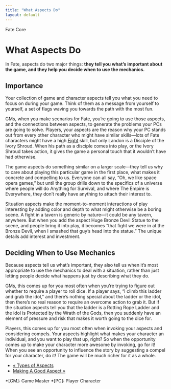 ```yaml
---
title: "What Aspects Do"
layout: default
---
```

    
Fate Core

#  What Aspects Do

In Fate, aspects do two major things: **they tell you what’s important about
the game, and they help you decide when to use the mechanics.**

## Importance

Your collection of game and character aspects tell you what you need to focus
on during your game. Think of them as a message from yourself to yourself, a
set of flags waving you towards the path with the most fun.

GMs, when you make scenarios for Fate, you’re going to use those aspects, and
the connections between aspects, to generate the problems your PCs are going
to solve. Players, your aspects are the reason why your PC stands out from
every other character who might have similar skills—lots of Fate characters
might have a high [Fight](../../fate-core/fight) skill, but only
Landon is a <span class="aspect">Disciple of the Ivory Shroud</span>. When his path as
a disciple comes into play, or the Ivory Shroud takes action, it gives the
game a personal touch that it wouldn’t have had otherwise.

The game aspects do something similar on a larger scale—they tell us why to
care about playing this particular game in the first place, what makes it
concrete and compelling to us. Everyone can all say, “Oh, we like space opera
games,” but until the group drills down to the specifics of a universe where
people will do <span class="aspect">Anything for Survival</span>, and where
<span class="aspect">The Empire is Everywhere</span>, they don’t really have anything
to attach their interest to.

Situation aspects make the moment-to-moment interactions of play interesting
by adding color and depth to what might otherwise be a boring scene. A fight
in a tavern is generic by nature—it could be any tavern, anywhere. But when
you add the aspect <span class="aspect">Huge Bronze Devil Statue</span> to the scene,
and people bring it into play, it becomes “that fight we were in at the Bronze
Devil, when I smashed that guy’s head into the statue.” The unique details add
interest and investment.

## Deciding When to Use Mechanics

Because aspects tell us what’s important, they also tell us when it’s most
appropriate to use the mechanics to deal with a situation, rather than just
letting people decide what happens just by describing what they do.

GMs, this comes up for you most often when you’re trying to figure out whether
to require a player to roll dice. If a player says, “I climb this ladder and
grab the idol,” and there’s nothing special about the ladder or the idol, then
there’s no real reason to require an overcome action to grab it. But if the
situation aspects tell you that the ladder is a <span class="aspect">Rotting Rope
Ladder</span> and the idol is <span class="aspect">Protected by the Wrath of the
Gods</span>, then you suddenly have an element of pressure and risk that makes
it worth going to the dice for.

Players, this comes up for you most often when invoking your aspects and
considering compels. Your aspects highlight what makes your character an
individual, and you want to play that up, right? So when the opportunity comes
up to make your character more awesome by invoking, go for it! When you see an
opportunity to influence the story by suggesting a compel for your character,
do it! The game will be much richer for it as a whole.

  * [« Types of Aspects](/fate-core/types-aspects)
  * [Making A Good Aspect »](/fate-core/making-good-aspect)

  *[GM]: Game Master
  *[PC]: Player Character

